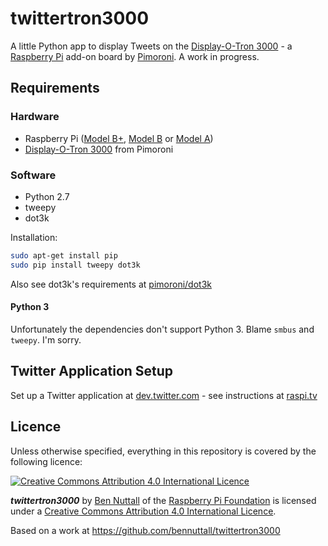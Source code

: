 # twittertron3000

A little Python app to display Tweets on the [Display-O-Tron 3000](http://shop.pimoroni.com/products/displayotron-3000) - a [Raspberry Pi](http://www.raspberrypi.org/) add-on board by [Pimoroni](http://shop.pimoroni.com/). A work in progress.

## Requirements

### Hardware

- Raspberry Pi ([Model B+](http://www.raspberrypi.org/products/model-b-plus/), [Model B](http://www.raspberrypi.org/products/model-b/) or [Model A](http://www.raspberrypi.org/products/model-a/))
- [Display-O-Tron 3000](http://shop.pimoroni.com/products/displayotron-3000) from Pimoroni

### Software

- Python 2.7
- tweepy
- dot3k

Installation:

```bash
sudo apt-get install pip
sudo pip install tweepy dot3k
```

Also see dot3k's requirements at [pimoroni/dot3k](https://github.com/pimoroni/dot3k/tree/master/python)

#### Python 3

Unfortunately the dependencies don't support Python 3. Blame `smbus` and `tweepy`. I'm sorry.

## Twitter Application Setup

Set up a Twitter application at [dev.twitter.com](https://dev.twitter.com/) - see instructions at [raspi.tv](http://raspi.tv/2013/how-to-create-a-twitter-app-on-the-raspberry-pi-with-python-tweepy-part-1)

## Licence

Unless otherwise specified, everything in this repository is covered by the following licence:

[![Creative Commons Attribution 4.0 International Licence](http://i.creativecommons.org/l/by-sa/4.0/88x31.png)](http://creativecommons.org/licenses/by-sa/4.0/)

***twittertron3000*** by [Ben Nuttall](https://github.com/bennuttall) of the [Raspberry Pi Foundation](http://www.raspberrypi.org) is licensed under a [Creative Commons Attribution 4.0 International Licence](http://creativecommons.org/licenses/by-sa/4.0/).

Based on a work at https://github.com/bennuttall/twittertron3000
